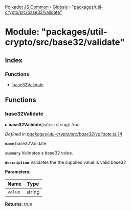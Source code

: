 [Polkadot JS Common](../README.md) › [Globals](../globals.md) › ["packages/util-crypto/src/base32/validate"](_packages_util_crypto_src_base32_validate_.md)

# Module: "packages/util-crypto/src/base32/validate"

## Index

### Functions

* [base32Validate](_packages_util_crypto_src_base32_validate_.md#base32validate)

## Functions

###  base32Validate

▸ **base32Validate**(`value`: string): *true*

*Defined in [packages/util-crypto/src/base32/validate.ts:14](https://github.com/polkadot-js/common/blob/92cc8fc4e/packages/util-crypto/src/base32/validate.ts#L14)*

**`name`** base32Validate

**`summary`** Validates a base32 value.

**`description`** 
Validates the the supplied value is valid base32

**Parameters:**

Name | Type |
------ | ------ |
`value` | string |

**Returns:** *true*
